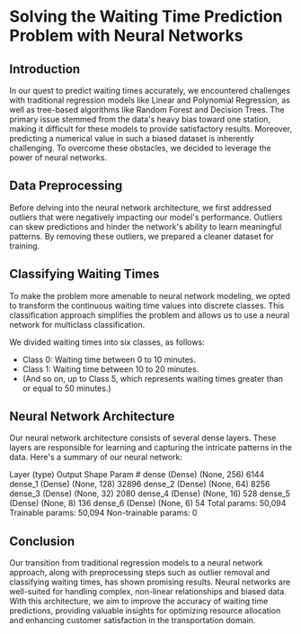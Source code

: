 # Solving the Waiting Time Prediction Problem with Neural Networks

## Introduction
In our quest to predict waiting times accurately, we encountered challenges with traditional regression models like Linear and Polynomial Regression, as well as tree-based algorithms like Random Forest and Decision Trees. The primary issue stemmed from the data's heavy bias toward one station, making it difficult for these models to provide satisfactory results. Moreover, predicting a numerical value in such a biased dataset is inherently challenging. To overcome these obstacles, we decided to leverage the power of neural networks.

## Data Preprocessing
Before delving into the neural network architecture, we first addressed outliers that were negatively impacting our model's performance. Outliers can skew predictions and hinder the network's ability to learn meaningful patterns. By removing these outliers, we prepared a cleaner dataset for training.

## Classifying Waiting Times
To make the problem more amenable to neural network modeling, we opted to transform the continuous waiting time values into discrete classes. This classification approach simplifies the problem and allows us to use a neural network for multiclass classification.

We divided waiting times into six classes, as follows:
- Class 0: Waiting time between 0 to 10 minutes.
- Class 1: Waiting time between 10 to 20 minutes.
- (And so on, up to Class 5, which represents waiting times greater than or equal to 50 minutes.)

## Neural Network Architecture
Our neural network architecture consists of several dense layers. These layers are responsible for learning and capturing the intricate patterns in the data. Here's a summary of our neural network:

Layer (type) Output Shape Param #
dense (Dense) (None, 256) 6144
dense_1 (Dense) (None, 128) 32896
dense_2 (Dense) (None, 64) 8256
dense_3 (Dense) (None, 32) 2080
dense_4 (Dense) (None, 16) 528
dense_5 (Dense) (None, 8) 136
dense_6 (Dense) (None, 6) 54
Total params: 50,094
Trainable params: 50,094
Non-trainable params: 0


## Conclusion
Our transition from traditional regression models to a neural network approach, along with preprocessing steps such as outlier removal and classifying waiting times, has shown promising results. Neural networks are well-suited for handling complex, non-linear relationships and biased data. With this architecture, we aim to improve the accuracy of waiting time predictions, providing valuable insights for optimizing resource allocation and enhancing customer satisfaction in the transportation domain.
